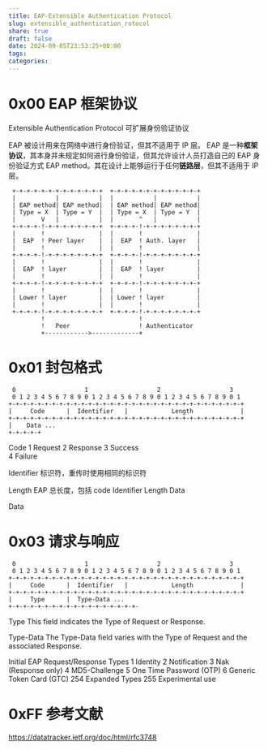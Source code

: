 ```yaml
---
title: EAP-Extensible Authentication Protocol
slug: extensible_authentication_rotocol
share: true
draft: false
date: 2024-09-05T23:53:25+08:00
tags: 
categories:
---
```

# 0x00 EAP 框架协议

Extensible Authentication Protocol 可扩展身份验证协议

EAP 被设计用来在网络中进行身份验证，但其不适用于 IP 层。
EAP 是一种**框架协议**，其本身并未规定如何进行身份验证，但其允许设计人员打造自己的 EAP 身份验证方式 EAP method。其在设计上能够运行于任何**链路层**，但其不适用于 IP 层。

```
 +-+-+-+-+-+-+-+-+-+-+-+-+  +-+-+-+-+-+-+-+-+-+-+-+-+
 |           |           |  |           |           |
 | EAP method| EAP method|  | EAP method| EAP method|
 | Type = X  | Type = Y  |  | Type = X  | Type = Y  |
 |       V   |           |  |       ^   |           |
 +-+-+-+-!-+-+-+-+-+-+-+-+  +-+-+-+-!-+-+-+-+-+-+-+-+
 |       !               |  |       !               |
 |  EAP  ! Peer layer    |  |  EAP  ! Auth. layer   |
 |       !               |  |       !               |
 +-+-+-+-!-+-+-+-+-+-+-+-+  +-+-+-+-!-+-+-+-+-+-+-+-+
 |       !               |  |       !               |
 |  EAP  ! layer         |  |  EAP  ! layer         |
 |       !               |  |       !               |
 +-+-+-+-!-+-+-+-+-+-+-+-+  +-+-+-+-!-+-+-+-+-+-+-+-+
 |       !               |  |       !               |
 | Lower ! layer         |  | Lower ! layer         |
 |       !               |  |       !               |
 +-+-+-+-!-+-+-+-+-+-+-+-+  +-+-+-+-!-+-+-+-+-+-+-+-+
         !                          !
         !   Peer                   ! Authenticator
         +------------>-------------+
```



# 0x01 封包格式

```
 0                   1                   2                   3
 0 1 2 3 4 5 6 7 8 9 0 1 2 3 4 5 6 7 8 9 0 1 2 3 4 5 6 7 8 9 0 1
+-+-+-+-+-+-+-+-+-+-+-+-+-+-+-+-+-+-+-+-+-+-+-+-+-+-+-+-+-+-+-+-+
|     Code      |  Identifier   |            Length             |
+-+-+-+-+-+-+-+-+-+-+-+-+-+-+-+-+-+-+-+-+-+-+-+-+-+-+-+-+-+-+-+-+
|    Data ...
+-+-+-+-+
```


Code
1 Request 
2 Response 
3 Success  
4 Failure 

Identifier
标识符，重传时使用相同的标识符

Length
EAP 总长度，包括 code Identifier Length Data

Data


# 0x03 请求与响应


```
 0                   1                   2                   3
 0 1 2 3 4 5 6 7 8 9 0 1 2 3 4 5 6 7 8 9 0 1 2 3 4 5 6 7 8 9 0 1
+-+-+-+-+-+-+-+-+-+-+-+-+-+-+-+-+-+-+-+-+-+-+-+-+-+-+-+-+-+-+-+-+
|     Code      |  Identifier   |            Length             |
+-+-+-+-+-+-+-+-+-+-+-+-+-+-+-+-+-+-+-+-+-+-+-+-+-+-+-+-+-+-+-+-+
|     Type      |  Type-Data ...
+-+-+-+-+-+-+-+-+-+-+-+-+-+-+-+-+-+-
```

Type
This field indicates the Type of Request or Response.

Type-Data
The Type-Data field varies with the Type of Request and the associated Response.

Initial EAP Request/Response Types
 1       Identity
 2       Notification
 3       Nak (Response only)
 4       MD5-Challenge
 5       One Time Password (OTP)
 6       Generic Token Card (GTC)
254       Expanded Types
255       Experimental use


# 0xFF 参考文献
https://datatracker.ietf.org/doc/html/rfc3748

